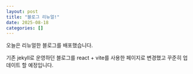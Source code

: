 ```yaml
---
layout: post
title: "블로그 리뉴얼!"
date: 2025-08-18
categories: []
---
```


오늘은 리뉴얼한 블로그를 배포했습니다.

기존 jekyll로 운영하던 블로그를 react + vite를 사용한 페이지로 변경했고 꾸준히 업데이트 할 예정입니다.
